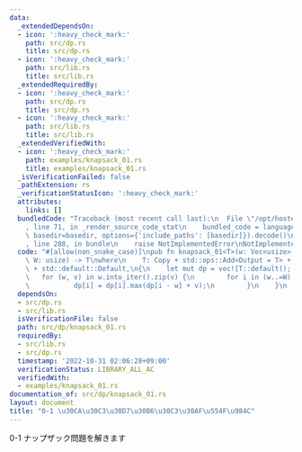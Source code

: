 ```yaml
---
data:
  _extendedDependsOn:
  - icon: ':heavy_check_mark:'
    path: src/dp.rs
    title: src/dp.rs
  - icon: ':heavy_check_mark:'
    path: src/lib.rs
    title: src/lib.rs
  _extendedRequiredBy:
  - icon: ':heavy_check_mark:'
    path: src/dp.rs
    title: src/dp.rs
  - icon: ':heavy_check_mark:'
    path: src/lib.rs
    title: src/lib.rs
  _extendedVerifiedWith:
  - icon: ':heavy_check_mark:'
    path: examples/knapsack_01.rs
    title: examples/knapsack_01.rs
  _isVerificationFailed: false
  _pathExtension: rs
  _verificationStatusIcon: ':heavy_check_mark:'
  attributes:
    links: []
  bundledCode: "Traceback (most recent call last):\n  File \"/opt/hostedtoolcache/Python/3.10.8/x64/lib/python3.10/site-packages/onlinejudge_verify/documentation/build.py\"\
    , line 71, in _render_source_code_stat\n    bundled_code = language.bundle(stat.path,\
    \ basedir=basedir, options={'include_paths': [basedir]}).decode()\n  File \"/opt/hostedtoolcache/Python/3.10.8/x64/lib/python3.10/site-packages/onlinejudge_verify/languages/rust.py\"\
    , line 288, in bundle\n    raise NotImplementedError\nNotImplementedError\n"
  code: "#[allow(non_snake_case)]\npub fn knapsack_01<T>(w: Vec<usize>, v: Vec<T>,\
    \ W: usize) -> T\nwhere\n    T: Copy + std::ops::Add<Output = T> + std::cmp::Ord\
    \ + std::default::Default,\n{\n    let mut dp = vec![T::default(); W + 1];\n \
    \   for (w, v) in w.into_iter().zip(v) {\n        for i in (w..=W).rev() {\n \
    \           dp[i] = dp[i].max(dp[i - w] + v);\n        }\n    }\n    dp[W]\n}\n"
  dependsOn:
  - src/dp.rs
  - src/lib.rs
  isVerificationFile: false
  path: src/dp/knapsack_01.rs
  requiredBy:
  - src/lib.rs
  - src/dp.rs
  timestamp: '2022-10-31 02:06:28+09:00'
  verificationStatus: LIBRARY_ALL_AC
  verifiedWith:
  - examples/knapsack_01.rs
documentation_of: src/dp/knapsack_01.rs
layout: document
title: "0-1 \u30CA\u30C3\u30D7\u30B6\u30C3\u30AF\u554F\u984C"
---
```


0-1 ナップザック問題を解きます
